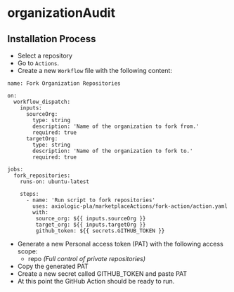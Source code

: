 # organizationAudit

## Installation Process

- Select a repository
- Go to `Actions`.
- Create a new `Workflow` file with the following content:
```
name: Fork Organization Repositories

on:
  workflow_dispatch:
    inputs:
      sourceOrg:
        type: string
        description: 'Name of the organization to fork from.'
        required: true
      targetOrg:
        type: string
        description: 'Name of the organization to fork to.'
        required: true
  
jobs:
  fork_repositories:
    runs-on: ubuntu-latest

    steps:
      - name: 'Run script to fork repositories'
        uses: axiologic-pla/marketplaceActions/fork-action/action.yaml
        with:
         source_org: ${{ inputs.sourceOrg }}
         target_org: ${{ inputs.targetOrg }}
         github_token: ${{ secrets.GITHUB_TOKEN }}
  ```
- Generate a new Personal access token (PAT) with the following access scope:
    - repo _(Full control of private repositories)_
- Copy the generated PAT
- Create a new secret called GITHUB_TOKEN and paste PAT
- At this point the GitHub Action should be ready to run.
